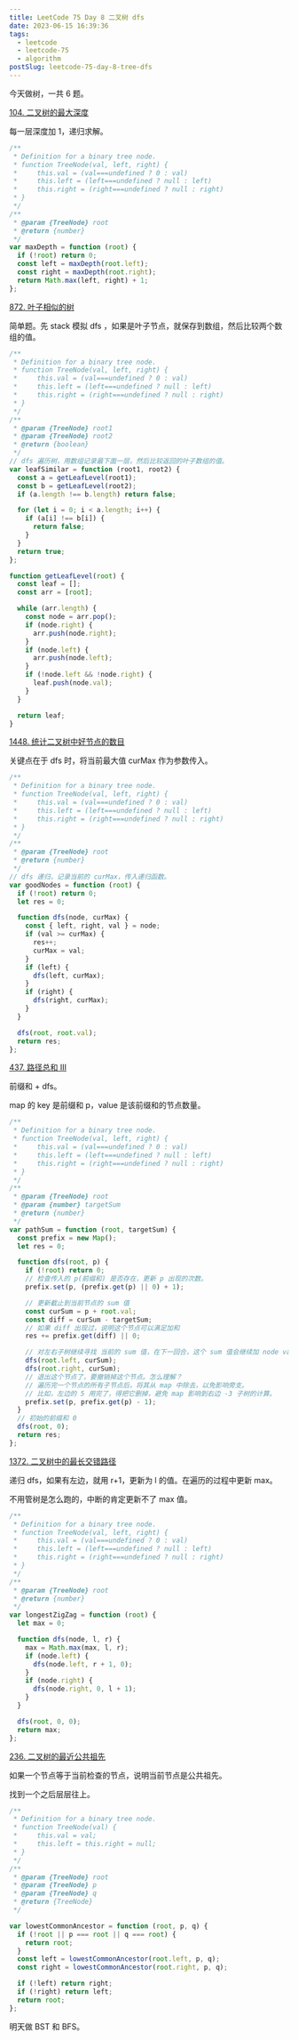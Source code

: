 ```yaml
---
title: LeetCode 75 Day 8 二叉树 dfs
date: 2023-06-15 16:39:36
tags:
  - leetcode
  - leetcode-75
  - algorithm
postSlug: leetcode-75-day-8-tree-dfs
---
```


今天做树，一共 6 题。

[104. 二叉树的最大深度](https://leetcode.cn/problems/maximum-depth-of-binary-tree/?envType=study-plan-v2&envId=leetcode-75)

每一层深度加 1，递归求解。

```js
/**
 * Definition for a binary tree node.
 * function TreeNode(val, left, right) {
 *     this.val = (val===undefined ? 0 : val)
 *     this.left = (left===undefined ? null : left)
 *     this.right = (right===undefined ? null : right)
 * }
 */
/**
 * @param {TreeNode} root
 * @return {number}
 */
var maxDepth = function (root) {
  if (!root) return 0;
  const left = maxDepth(root.left);
  const right = maxDepth(root.right);
  return Math.max(left, right) + 1;
};
```

[872. 叶子相似的树](https://leetcode.cn/problems/leaf-similar-trees/?envType=study-plan-v2&envId=leetcode-75)

简单题。先 stack 模拟 dfs ，如果是叶子节点，就保存到数组，然后比较两个数组的值。

```js
/**
 * Definition for a binary tree node.
 * function TreeNode(val, left, right) {
 *     this.val = (val===undefined ? 0 : val)
 *     this.left = (left===undefined ? null : left)
 *     this.right = (right===undefined ? null : right)
 * }
 */
/**
 * @param {TreeNode} root1
 * @param {TreeNode} root2
 * @return {boolean}
 */
// dfs 遍历树，用数组记录最下面一层，然后比较返回的叶子数组的值。
var leafSimilar = function (root1, root2) {
  const a = getLeafLevel(root1);
  const b = getLeafLevel(root2);
  if (a.length !== b.length) return false;

  for (let i = 0; i < a.length; i++) {
    if (a[i] !== b[i]) {
      return false;
    }
  }
  return true;
};

function getLeafLevel(root) {
  const leaf = [];
  const arr = [root];

  while (arr.length) {
    const node = arr.pop();
    if (node.right) {
      arr.push(node.right);
    }
    if (node.left) {
      arr.push(node.left);
    }
    if (!node.left && !node.right) {
      leaf.push(node.val);
    }
  }

  return leaf;
}
```

[1448. 统计二叉树中好节点的数目](https://leetcode.cn/problems/count-good-nodes-in-binary-tree/?envType=study-plan-v2&envId=leetcode-75)

关键点在于 dfs 时，将当前最大值 curMax 作为参数传入。

```js
/**
 * Definition for a binary tree node.
 * function TreeNode(val, left, right) {
 *     this.val = (val===undefined ? 0 : val)
 *     this.left = (left===undefined ? null : left)
 *     this.right = (right===undefined ? null : right)
 * }
 */
/**
 * @param {TreeNode} root
 * @return {number}
 */
// dfs 递归，记录当前的 curMax，传入递归函数。
var goodNodes = function (root) {
  if (!root) return 0;
  let res = 0;

  function dfs(node, curMax) {
    const { left, right, val } = node;
    if (val >= curMax) {
      res++;
      curMax = val;
    }
    if (left) {
      dfs(left, curMax);
    }
    if (right) {
      dfs(right, curMax);
    }
  }

  dfs(root, root.val);
  return res;
};
```

[437. 路径总和 III](https://leetcode.cn/problems/path-sum-iii/?envType=study-plan-v2&envId=leetcode-75)

前缀和 + dfs。

map 的 key 是前缀和 p，value 是该前缀和的节点数量。

```js
/**
 * Definition for a binary tree node.
 * function TreeNode(val, left, right) {
 *     this.val = (val===undefined ? 0 : val)
 *     this.left = (left===undefined ? null : left)
 *     this.right = (right===undefined ? null : right)
 * }
 */
/**
 * @param {TreeNode} root
 * @param {number} targetSum
 * @return {number}
 */
var pathSum = function (root, targetSum) {
  const prefix = new Map();
  let res = 0;

  function dfs(root, p) {
    if (!root) return 0;
    // 检查传入的 p(前缀和) 是否存在，更新 p 出现的次数。
    prefix.set(p, (prefix.get(p) || 0) + 1);

    // 更新截止到当前节点的 sum 值
    const curSum = p + root.val;
    const diff = curSum - targetSum;
    // 如果 diff 出现过，说明这个节点可以满足加和
    res += prefix.get(diff) || 0;

    // 对左右子树继续寻找 当前的 sum 值，在下一回合，这个 sum 值会继续加 node value 并更新。
    dfs(root.left, curSum);
    dfs(root.right, curSum);
    // 退出这个节点了，要撤销掉这个节点。怎么理解？
    // 遍历完一个节点的所有子节点后，将其从 map 中除去，以免影响旁支。
    // 比如，左边的 5 用完了，得把它删掉，避免 map 影响到右边 -3 子树的计算。
    prefix.set(p, prefix.get(p) - 1);
  }
  // 初始的前缀和 0
  dfs(root, 0);
  return res;
};
```

[1372. 二叉树中的最长交错路径](https://leetcode.cn/problems/longest-zigzag-path-in-a-binary-tree/?envType=study-plan-v2&envId=leetcode-75)

递归 dfs，如果有左边，就用 r+1，更新为 l 的值。在遍历的过程中更新 max。

不用管树是怎么跑的，中断的肯定更新不了 max 值。

```js
/**
 * Definition for a binary tree node.
 * function TreeNode(val, left, right) {
 *     this.val = (val===undefined ? 0 : val)
 *     this.left = (left===undefined ? null : left)
 *     this.right = (right===undefined ? null : right)
 * }
 */
/**
 * @param {TreeNode} root
 * @return {number}
 */
var longestZigZag = function (root) {
  let max = 0;

  function dfs(node, l, r) {
    max = Math.max(max, l, r);
    if (node.left) {
      dfs(node.left, r + 1, 0);
    }
    if (node.right) {
      dfs(node.right, 0, l + 1);
    }
  }

  dfs(root, 0, 0);
  return max;
};
```

[236. 二叉树的最近公共祖先](https://leetcode.cn/problems/lowest-common-ancestor-of-a-binary-tree/?envType=study-plan-v2&envId=leetcode-75)

如果一个节点等于当前检查的节点，说明当前节点是公共祖先。

找到一个之后层层往上。

```js
/**
 * Definition for a binary tree node.
 * function TreeNode(val) {
 *     this.val = val;
 *     this.left = this.right = null;
 * }
 */
/**
 * @param {TreeNode} root
 * @param {TreeNode} p
 * @param {TreeNode} q
 * @return {TreeNode}
 */

var lowestCommonAncestor = function (root, p, q) {
  if (!root || p === root || q === root) {
    return root;
  }
  const left = lowestCommonAncestor(root.left, p, q);
  const right = lowestCommonAncestor(root.right, p, q);

  if (!left) return right;
  if (!right) return left;
  return root;
};
```

明天做 BST 和 BFS。
